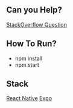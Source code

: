 
## Can you Help? 

[StackOverflow Question](https://stackoverflow.com/questions/49759753/error-while-trying-to-access-files-in-the-app)

## How To Run? 

- npm install
- npm start

## Stack

[React Native](https://facebook.github.io/react-native/)
[Expo](https://expo.io/)

 